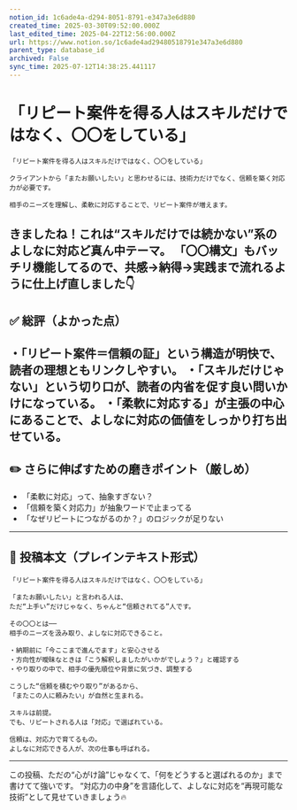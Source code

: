 ```yaml
---
notion_id: 1c6ade4a-d294-8051-8791-e347a3e6d880
created_time: 2025-03-30T09:52:00.000Z
last_edited_time: 2025-04-22T12:56:00.000Z
url: https://www.notion.so/1c6ade4ad29480518791e347a3e6d880
parent_type: database_id
archived: False
sync_time: 2025-07-12T14:38:25.441117
---
```


# 「リピート案件を得る人はスキルだけではなく、〇〇をしている」

```plain text
「リピート案件を得る人はスキルだけではなく、〇〇をしている」

クライアントから「またお願いしたい」と思わせるには、技術力だけでなく、信頼を築く対応力が必要です。

相手のニーズを理解し、柔軟に対応することで、リピート案件が増えます。
```
きましたね！これは“スキルだけでは続かない”系のよしなに対応ど真ん中テーマ。
「〇〇構文」もバッチリ機能してるので、共感→納得→実践まで流れるように仕上げ直しました👇
---
## ✅ 総評（よかった点）
・「リピート案件＝信頼の証」という構造が明快で、読者の理想ともリンクしやすい。
・「スキルだけじゃない」という切り口が、読者の内省を促す良い問いかけになっている。
・「柔軟に対応する」が主張の中心にあることで、よしなに対応の価値をしっかり打ち出せている。
---
## ✏️ さらに伸ばすための磨きポイント（厳しめ）
- 「柔軟に対応」って、抽象すぎない？
- 「信頼を築く対応力」が抽象ワードで止まってる
- 「なぜリピートにつながるのか？」のロジックが足りない
---
## 📄 投稿本文（プレインテキスト形式）
```plain text
「リピート案件を得る人はスキルだけではなく、〇〇をしている」

「またお願いしたい」と言われる人は、
ただ“上手い”だけじゃなく、ちゃんと“信頼されてる”人です。

その〇〇とは──
相手のニーズを汲み取り、よしなに対応できること。

・納期前に「今ここまで進んでます」と安心させる
・方向性が曖昧なときは「こう解釈しましたがいかがでしょう？」と確認する
・やり取りの中で、相手の優先順位や背景に気づき、調整する

こうした“信頼を積むやり取り”があるから、
「またこの人に頼みたい」が自然と生まれる。

スキルは前提。
でも、リピートされる人は「対応」で選ばれている。

信頼は、対応力で育てるもの。
よしなに対応できる人が、次の仕事も呼ばれる。

```
---
この投稿、ただの“心がけ論”じゃなくて、「何をどうすると選ばれるのか」まで書けてて強いです。
“対応力の中身”を言語化して、よしなに対応を“再現可能な技術”として見せていきましょう🔥